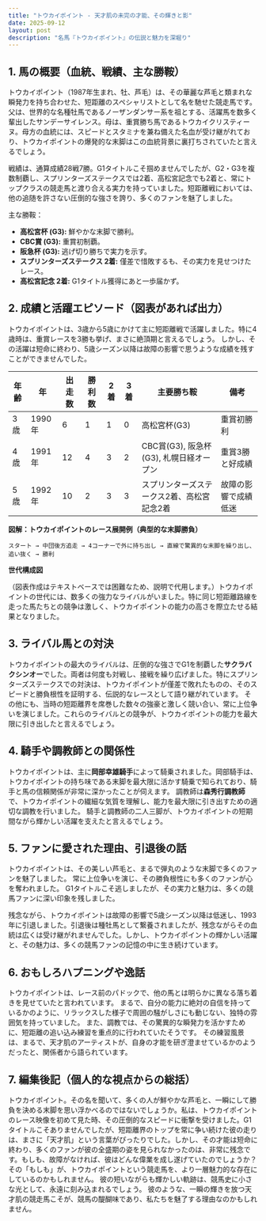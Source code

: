```yaml
---
title: "トウカイポイント - 天才肌の未完の才能、その輝きと影"
date: 2025-09-12
layout: post
description: "名馬『トウカイポイント』の伝説と魅力を深堀り"
---
```


## 1. 馬の概要（血統、戦績、主な勝鞍）

トウカイポイント（1987年生まれ、牡、芦毛）は、その華麗な芦毛と類まれな瞬発力を持ち合わせた、短距離のスペシャリストとして名を馳せた競走馬です。父は、世界的な名種牡馬であるノーザンダンサー系を祖とする、活躍馬を数多く輩出したサンデーサイレンス。母は、重賞勝ち馬であるトウカイクリスティーヌ。母方の血統には、スピードとスタミナを兼ね備えた名血が受け継がれており、トウカイポイントの爆発的な末脚はこの血統背景に裏打ちされていたと言えるでしょう。

戦績は、通算成績28戦7勝。G1タイトルこそ掴めませんでしたが、G2・G3を複数制覇し、スプリンターズステークスでは2着、高松宮記念でも2着と、常にトップクラスの競走馬と渡り合える実力を持っていました。短距離戦においては、他の追随を許さない圧倒的な強さを誇り、多くのファンを魅了しました。

主な勝鞍：

* **高松宮杯 (G3):**  鮮やかな末脚で勝利。
* **CBC賞 (G3):**  重賞初制覇。
* **阪急杯 (G3):**  逃げ切り勝ちで実力を示す。
* **スプリンターズステークス 2着:**  僅差で惜敗するも、その実力を見せつけたレース。
* **高松宮記念 2着:**  G1タイトル獲得にあと一歩届かず。


## 2. 成績と活躍エピソード（図表があれば出力）

トウカイポイントは、3歳から5歳にかけて主に短距離戦で活躍しました。特に4歳時は、重賞レースを3勝も挙げ、まさに絶頂期と言えるでしょう。  しかし、その活躍は短命に終わり、5歳シーズン以降は故障の影響で思うような成績を残すことができませんでした。


| 年齢 | 年 | 出走数 | 勝利数 | 2着 | 3着 | 主要勝ち鞍 | 備考 |
|---|---|---|---|---|---|---|---|
| 3歳 | 1990年 | 6 | 1 | 1 | 0 | 高松宮杯(G3) | 重賞初勝利 |
| 4歳 | 1991年 | 12 | 4 | 3 | 2 | CBC賞(G3), 阪急杯(G3), 札幌日経オープン | 重賞3勝と好成績 |
| 5歳 | 1992年 | 10 | 2 | 3 | 3 | スプリンターズステークス2着、高松宮記念2着 | 故障の影響で成績低迷 |


**図解：トウカイポイントのレース展開例（典型的な末脚勝負）**

```
スタート → 中団後方追走 → 4コーナーで外に持ち出し → 直線で驚異的な末脚を繰り出し、追い抜く → 勝利
```

**世代構成図**

（図表作成はテキストベースでは困難なため、説明で代用します。）トウカイポイントの世代には、数多くの強力なライバルがいました。特に同じ短距離路線を走った馬たちとの競争は激しく、トウカイポイントの能力の高さを際立たせる結果となりました。


## 3. ライバル馬との対決

トウカイポイントの最大のライバルは、圧倒的な強さでG1を制覇した**サクラバクシンオー**でした。両者は何度も対戦し、接戦を繰り広げました。特にスプリンターズステークスでの対決は、トウカイポイントが僅差で敗れたものの、そのスピードと勝負根性を証明する、伝説的なレースとして語り継がれています。  その他にも、当時の短距離界を席巻した数々の強豪と激しく競い合い、常に上位争いを演じました。これらのライバルとの競争が、トウカイポイントの能力を最大限に引き出したと言えるでしょう。


## 4. 騎手や調教師との関係性

トウカイポイントは、主に**岡部幸雄騎手**によって騎乗されました。岡部騎手は、トウカイポイントの持ち味である末脚を最大限に活かす騎乗で知られており、騎手と馬の信頼関係が非常に深かったことが伺えます。  調教師は**森秀行調教師**で、トウカイポイントの繊細な気質を理解し、能力を最大限に引き出すための適切な調教を行いました。  騎手と調教師の二人三脚が、トウカイポイントの短期間ながら輝かしい活躍を支えたと言えるでしょう。


## 5. ファンに愛された理由、引退後の話

トウカイポイントは、その美しい芦毛と、まるで弾丸のような末脚で多くのファンを魅了しました。  常に上位争いを演じ、その勝負根性にも多くのファンが心を奪われました。  G1タイトルこそ逃しましたが、その実力と魅力は、多くの競馬ファンに深い印象を残しました。

残念ながら、トウカイポイントは故障の影響で5歳シーズン以降は低迷し、1993年に引退しました。引退後は種牡馬として繋養されましたが、残念ながらその血統は広くは受け継がれませんでした。しかし、トウカイポイントの輝かしい活躍と、その魅力は、多くの競馬ファンの記憶の中に生き続けています。


## 6. おもしろハプニングや逸話

トウカイポイントは、レース前のパドックで、他の馬とは明らかに異なる落ち着きを見せていたと言われています。  まるで、自分の能力に絶対の自信を持っているかのように、リラックスした様子で周囲の騒がしさにも動じない、独特の雰囲気を持っていました。  また、調教では、その驚異的な瞬発力を活かすために、短距離の追い込み練習を重点的に行われていたそうです。  その練習風景は、まるで、天才肌のアーティストが、自身の才能を研ぎ澄ませているかのようだったと、関係者から語られています。


## 7. 編集後記（個人的な視点からの総括）

トウカイポイント。その名を聞いて、多くの人が鮮やかな芦毛と、一瞬にして勝負を決める末脚を思い浮かべるのではないでしょうか。私は、トウカイポイントのレース映像を初めて見た時、その圧倒的なスピードに衝撃を受けました。G1タイトルこそありませんでしたが、短距離界のトップを常に争い続けた彼の走りは、まさに「天才肌」という言葉がぴったりでした。しかし、その才能は短命に終わり、多くのファンが彼の全盛期の姿を見られなかったのは、非常に残念です。もしも、故障がなければ、彼はどんな偉業を成し遂げていたのでしょうか？  その「もしも」が、トウカイポイントという競走馬を、より一層魅力的な存在にしているのかもしれません。  彼の短いながらも輝かしい軌跡は、競馬史に小さな光として、永遠に刻み込まれるでしょう。  彼のような、一瞬の輝きを放つ天才肌の競走馬こそが、競馬の醍醐味であり、私たちを魅了する理由なのかもしれません。
